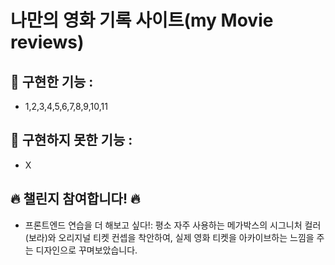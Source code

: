 # 나만의 영화 기록 사이트(my Movie reviews)

## 📝 구현한 기능 : 
- 1,2,3,4,5,6,7,8,9,10,11

## 📝 구현하지 못한 기능 : 
- X

## 🔥 챌린지 참여합니다! 🔥 
- 프론트엔드 연습을 더 해보고 싶다!: 평소 자주 사용하는 메가박스의 시그니처 컬러(보라)와 오리지널 티켓 컨셉을 착안하여, 실제 영화 티켓을 아카이브하는 느낌을 주는 디자인으로 꾸며보았습니다.